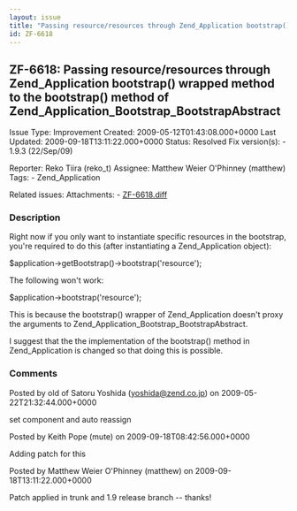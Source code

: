 ```yaml
---
layout: issue
title: "Passing resource/resources through Zend_Application bootstrap() wrapped method to the bootstrap() method of Zend_Application_Bootstrap_BootstrapAbstract"
id: ZF-6618
---
```


ZF-6618: Passing resource/resources through Zend\_Application bootstrap() wrapped method to the bootstrap() method of Zend\_Application\_Bootstrap\_BootstrapAbstract
---------------------------------------------------------------------------------------------------------------------------------------------------------------------

 Issue Type: Improvement Created: 2009-05-12T01:43:08.000+0000 Last Updated: 2009-09-18T13:11:22.000+0000 Status: Resolved Fix version(s): - 1.9.3 (22/Sep/09)
 
 Reporter:  Reko Tiira (reko\_t)  Assignee:  Matthew Weier O'Phinney (matthew)  Tags: - Zend\_Application
 
 Related issues: 
 Attachments: - [ZF-6618.diff](/issues/secure/attachment/12224/ZF-6618.diff)
 
### Description

Right now if you only want to instantiate specific resources in the bootstrap, you're required to do this (after instantiating a Zend\_Application object):

$application->getBootstrap()->bootstrap('resource');

The following won't work:

$application->bootstrap('resource');

This is because the bootstrap() wrapper of Zend\_Application doesn't proxy the arguments to Zend\_Application\_Bootstrap\_BootstrapAbstract.

I suggest that the the implementation of the bootstrap() method in Zend\_Application is changed so that doing this is possible.

 

 

### Comments

Posted by old of Satoru Yoshida (yoshida@zend.co.jp) on 2009-05-22T21:32:44.000+0000

set component and auto reassign

 

 

Posted by Keith Pope (mute) on 2009-09-18T08:42:56.000+0000

Adding patch for this

 

 

Posted by Matthew Weier O'Phinney (matthew) on 2009-09-18T13:11:22.000+0000

Patch applied in trunk and 1.9 release branch -- thanks!

 

 